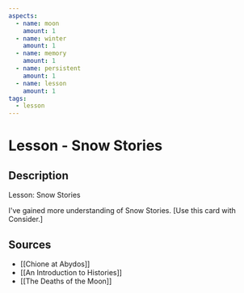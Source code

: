 ```yaml
---
aspects: 
  - name: moon
    amount: 1
  - name: winter
    amount: 1
  - name: memory
    amount: 1
  - name: persistent
    amount: 1
  - name: lesson
    amount: 1
tags:
  - lesson
---
```


# Lesson - Snow Stories

## Description
Lesson: Snow Stories

I've gained more understanding of Snow Stories. [Use this card with Consider.]
## Sources
- [[Chione at Abydos]]
- [[An Introduction to Histories]]
- [[The Deaths of the Moon]]